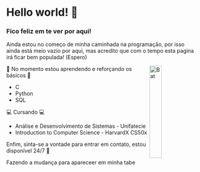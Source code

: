 # Hello world! 👋
### Fico feliz em te ver por aqui! 

Ainda estou no começo de minha caminhada na programação, por isso ainda está meio vazio por aqui, mas acredito que com o tempo esta pagina irá ficar bem populada! (Espero)

<img align='right' src="https://i.pinimg.com/originals/45/40/cf/4540cfd8909197c2559dd30a7234f63e.gif" alt="Bat" style="width:25%">

🌱 No momento estou aprendendo e reforçando os básicos 🌱
- C
- Python
- SQL

 💻 Cursando 💻 

- Análise e Desenvolvimento de Sistemas - Unifatecie 
- Introduction to Computer Science - HarvardX CS50x

Enfim, sinta-se a vontade para entrar em contato, estou disponível 24/7 🧐  

Fazendo a mudança para apareceer em minha tabe

